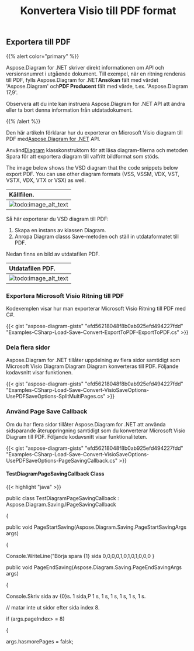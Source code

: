 ﻿---
title:  Konvertera Visio till PDF format
linktitle: Konvertera Visio till PDF
type: docs
weight: 10
url: /sv/net/convert-visio-to-pdf/
description: Det här ämnet visar hur du Aspose.Diagram tillåter att konvertera Visio till PDF format. Konvertera VSD, VSS, VDW, VST, VSDX, VSSX, VSTX, VSDM, VSTM.
---
## **Exportera till PDF**
{{% alert color="primary" %}}

 Aspose.Diagram for .NET skriver direkt informationen om API och versionsnumret i utgående dokument. Till exempel, när en ritning renderas till PDF, fylls Aspose.Diagram for .NET**Ansökan** fält med värdet 'Aspose.Diagram' och**PDF Producent** fält med värde, t.ex. 'Aspose.Diagram 17,9'.

Observera att du inte kan instruera Aspose.Diagram for .NET API att ändra eller ta bort denna information från utdatadokument.

{{% /alert %}}

 Den här artikeln förklarar hur du exporterar en Microsoft Visio diagram till PDF med[Aspose.Diagram for .NET](https://products.aspose.com/diagram/net/) API.

 Använd[Diagram](http://www.aspose.com/api/net/diagram/aspose.diagram/diagram) klasskonstruktorn för att läsa diagram-filerna och metoden Spara för att exportera diagram till valfritt bildformat som stöds.

The image below shows the VSD diagram that the code snippets below export PDF. You can use other diagram formats (VSS, VSSM, VDX, VST, VSTX, VDX, VTX or VSX) as well.

|**Källfilen.**|
|:- |
|![todo:image_alt_text](how-to-convert-a-visio-diagram_1.png)|


Så här exporterar du VSD diagram till PDF:

1. Skapa en instans av klassen Diagram.
1. Anropa Diagram classs Save-metoden och ställ in utdataformatet till PDF.

Nedan finns en bild av utdatafilen PDF.

|**Utdatafilen PDF.**|
|:- |
|![todo:image_alt_text](how-to-convert-a-visio-diagram_2.png)|
### **Exportera Microsoft Visio Ritning till PDF**
Kodexemplen visar hur man exporterar Microsoft Visio Ritning till PDF med C#.

{{< gist "aspose-diagram-gists" "efd56218048f8b0ab925efd494227fdd" "Examples-CSharp-Load-Save-Convert-ExportToPDF-ExportToPDF.cs" >}}
### **Dela flera sidor**
Aspose.Diagram for .NET tillåter uppdelning av flera sidor samtidigt som Microsoft Visio Diagram Diagram Diagram konverteras till PDF. Följande kodavsnitt visar funktionen.

{{< gist "aspose-diagram-gists" "efd56218048f8b0ab925efd494227fdd" "Examples-CSharp-Load-Save-Convert-VisioSaveOptions-UsePDFSaveOptions-SplitMultiPages.cs" >}}
### **Använd Page Save Callback**
Om du har flera sidor tillåter Aspose.Diagram for .NET att använda sidsparande återuppringning samtidigt som du konverterar Microsoft Visio Diagram till PDF. Följande kodavsnitt visar funktionaliteten.

{{< gist "aspose-diagram-gists" "efd56218048f8b0ab925efd494227fdd" "Examples-CSharp-Load-Save-Convert-VisioSaveOptions-UsePDFSaveOptions-PageSavingCallback.cs" >}}
#### **TestDiagramPageSavingCallback Class**
{{< highlight "java" >}}

 public class TestDiagramPageSavingCallback : Aspose.Diagram.Saving.IPageSavingCallback

{  public void PageStartSaving(Aspose.Diagram.Saving.PageStartSavingArgs args)  {  Console.WriteLine("Börja spara {1} sida 0,0,0,0,1,0,1,0,1,0,0,0  }  public void PageEndSaving(Aspose.Diagram.Saving.PageEndSavingArgs args)  {  Console.Skriv sida av {0}s. 1 sida,P 1 s, 1 s, 1 s, 1 s, 1 s, 1 s.   // matar inte ut sidor efter sida index 8.  if (args.pageIndex> = 8)   {  args.hasmorePages = falsk;  
